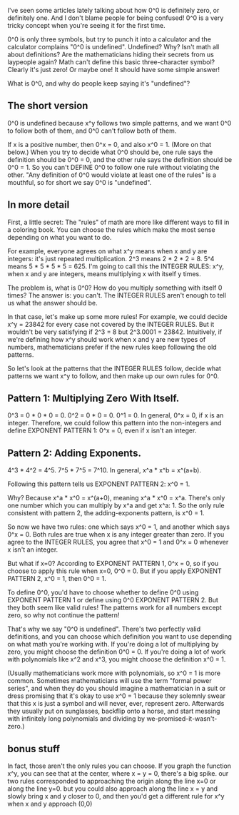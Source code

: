I've seen some articles lately talking about how 0^0 is definitely zero, or definitely one. And I don't blame people for being confused! 0^0 is a very tricky concept when you're seeing it for the first time. 

0^0 is only three symbols, but try to punch it into a calculator and the calculator complains "0^0 is undefined". Undefined? Why? Isn't math all about definitions? Are the mathematicians hiding their secrets from us laypeople again? Math can't define this basic three-character symbol? Clearly it's just zero! Or maybe one! It should have some simple answer!

What is 0^0, and why do people keep saying it's "undefined"?

## The short version

0^0 is undefined because x^y follows two simple patterns, and we want 0^0 to follow both of them, and 0^0 can't follow both of them.

If x is a positive number, then 0^x = 0, and also x^0 = 1. (More on that below.) When you try to decide what 0^0 should be, one rule says the definition should be 0^0 = 0, and the other rule says the definition should be 0^0 = 1. So you can't DEFINE 0^0 to follow one rule without violating the other. "Any definition of 0^0 would violate at least one of the rules" is a mouthful, so for short we say 0^0 is "undefined".

## In more detail

First, a little secret: The "rules" of math are more like different ways to fill in a coloring book. You can choose the rules which make the most sense depending on what you want to do.

For example, everyone agrees on what x^y means when x and y are integers: it's just repeated multiplication. 2^3 means 2 * 2 * 2 = 8. 5^4 means 5 * 5 * 5 * 5 = 625. I'm going to call this the INTEGER RULES: x^y, when x and y are integers, means multiplying x with itself y times.

The problem is, what is 0^0? How do you multiply something with itself 0 times? The answer is: you can't. The INTEGER RULES aren't enough to tell us what the answer should be.

In that case, let's make up some more rules! For example, we could decide x^y = 23842 for every case not covered by the INTEGER RULES. But it wouldn't be very satisfying if 2^3 = 8 but 2^3.0001 = 23842. Intuitively, if we're defining how x^y should work when x and y are new types of numbers, mathematicians prefer if the new rules keep following the old patterns.

So let's look at the patterns that the INTEGER RULES follow, decide what patterns we want x^y to follow, and then make up our own rules for 0^0.

## Pattern 1: Multiplying Zero With Itself. 

0^3 = 0 * 0 * 0 = 0. 0^2 = 0 * 0 = 0. 0^1 = 0. In general, 0^x = 0, if x is an integer. Therefore, we could follow this pattern into the non-integers and define EXPONENT PATTERN 1: 0^x = 0, even if x isn't an integer.

## Pattern 2: Adding Exponents. 

4^3 * 4^2 = 4^5. 7^5 * 7^5 = 7^10. In general, x^a * x^b = x^(a+b).

Following this pattern tells us EXPONENT PATTERN 2: x^0 = 1. 

Why? Because x^a * x^0 = x^(a+0), meaning x^a * x^0 = x^a. There's only one number which you can multiply by x^a and get x^a: 1. So the only rule consistent with pattern 2, the adding-exponents pattern, is x^0 = 1.



So now we have two rules: one which says x^0 = 1, and another which says 0^x = 0. Both rules are true when x is any integer greater than zero. If you agree to the INTEGER RULES, you agree that x^0 = 1 and 0^x = 0 whenever x isn't an integer.

But what if x=0? According to EXPONENT PATTERN 1, 0^x = 0, so if you choose to apply this rule when x=0, 0^0 = 0. But if you apply EXPONENT PATTERN 2, x^0 = 1, then 0^0 = 1.

To define 0^0, you'd have to choose whether to define 0^0 using EXPONENT PATTERN 1 or define using 0^0 EXPONENT PATTERN 2. But they both seem like valid rules! The patterns work for all numbers except zero, so why not continue the pattern!

That's why we say "0^0 is undefined". There's two perfectly valid definitions, and you can choose which definition you want to use depending on what math you're working with. If you're doing a lot of multiplying by zero, you might choose the definition 0^0 = 0. If you're doing a lot of work with polynomials like x^2 and x^3, you might choose the definition x^0 = 1. 

(Usually mathematicians work more with polynomials, so x^0 = 1 is more common. Sometimes mathematicians will use the term "formal power series", and when they do you should imagine a mathematician in a suit or dress promising that it's okay to use x^0 = 1 because they solemnly swear that this x is just a symbol and will never, ever, represent zero. Afterwards they usually put on sunglasses, backflip onto a horse, and start messing with infinitely long polynomials and dividing by we-promised-it-wasn't-zero.)

## bonus stuff

In fact, those aren't the only rules you can choose. If you graph the function x^y, you can see that at the center, where x = y = 0, there's a big spike. our two rules corresponded to approaching the origin along the line x=0 or along the line y=0. but you could also approach along the line x = y and slowly bring x and y closer to 0, and then you'd get a different rule for x^y when x and y approach (0,0)

